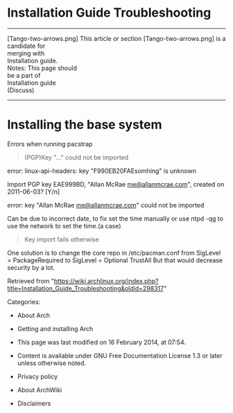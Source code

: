 Installation Guide Troubleshooting
==================================

  ------------------------ ------------------------ ------------------------
  [Tango-two-arrows.png]   This article or section  [Tango-two-arrows.png]
                           is a candidate for       
                           merging with             
                           Installation guide.      
                           Notes: This page should  
                           be a part of             
                           Installation guide       
                           (Discuss)                
  ------------------------ ------------------------ ------------------------

Installing the base system
==========================

Errors when running pacstrap

> (PGP)Key "..." could not be imported

error: linux-api-headers: key "F990EB20FAEsomhing" is unknown

Import PGP key EAE999BD, "Allan McRae <me@allanmcrae.com>", created on
2011-06-03? [Y/n]

error: key "Allan McRae <me@allanmcrae.com>" could not be imported

Can be due to incorrect date, to fix set the time manually or use
ntpd -qg to use the network to set the time.(a case)

> Key import fails otherwise

One solution is to change the core repo in /etc/pacman.conf from
SigLevel = PackageRequired to SigLevel = Optional TrustAll But that
would decrease security by a lot.

Retrieved from
"https://wiki.archlinux.org/index.php?title=Installation_Guide_Troubleshooting&oldid=298317"

Categories:

-   About Arch
-   Getting and installing Arch

-   This page was last modified on 16 February 2014, at 07:54.
-   Content is available under GNU Free Documentation License 1.3 or
    later unless otherwise noted.
-   Privacy policy
-   About ArchWiki
-   Disclaimers
